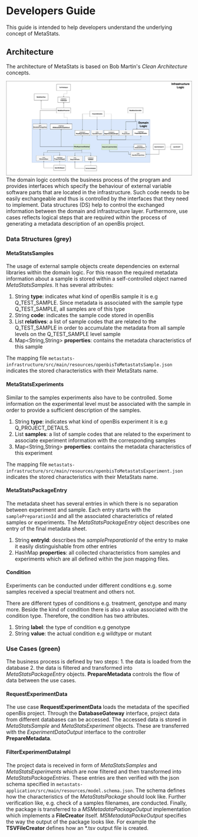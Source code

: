 # Developers Guide

This guide is intended to help developers understand the underlying concept of MetaStats.

## Architecture
The architecture of MetaStats is based on Bob Martin's _Clean Architecture_ concepts.

![architecture](doc/architecture_metaStats-updated_arch.png)
The domain logic controls the business process of the program and provides interfaces which specify the behaviour of external
variable software parts that are located in the infrastructure. Such code needs to be easily exchangeable and thus is
controlled by the interfaces that they need to implement.
Data structures (DS) help to control the exchanged information between the domain and infrastructure layer. Furthermore,
use cases reflects logical steps that are required within the process of generating a metadata description of an openBis project.

### Data Structures (grey)

#### MetaStatsSamples
The usage of external sample objects create dependencies on external libraries within the domain logic. For this reason
the required metadata information about a sample is stored within a self-controlled object named _MetaStatsSamples_.
It has several attributes:

 1. String **type**: indicates what kind of openBis sample it is e.g Q_TEST_SAMPLE. 
 Since metadata is associated with the sample type Q_TEST_SAMPLE, all samples are of this type
 2. String **code**: indicates the sample code stored in openBis
 3. List<String> **relatives**: a list of sample codes that are related to the Q_TEST_SAMPLE in order to accumulate
 the metadata from all sample levels on the Q_TEST_SAMPLE level sample
 4. Map<String,String> **properties**: contains the metadata characteristics of this sample 
 
The mapping file `metastats-infrastructure/src/main/resources/openbisToMetastatsSample.json` indicates 
the stored characteristics with their MetaStats name.

#### MetaStatsExperiments
Similar to the samples experiments also have to be controlled. Some information on the experimental level must be associated
with the sample in order to provide a sufficient description of the samples.

 1. String **type**: indicates what kind of openBis experiment it is e.g Q_PROJECT_DETAILS. 
 3. List<String> **samples**: a list of sample codes that are related to the experiment to associate experiment information
 with the corresponding samples
 4. Map<String,String> **properties**: contains the metadata characteristics of this experiment 
 
The mapping file `metastats-infrastructure/src/main/resources/openbisToMetastatsExperiment.json` indicates 
the stored characteristics with their MetaStats name.

#### MetaStatsPackageEntry
The metadata sheet has several entries in which there is no separation between experiment and sample.
Each entry starts with the ``samplePreparationId`` and all the associated characteristics of related samples or experiments.
The _MetaStatsPackageEntry_ object describes one entry of the final metadata sheet.

 1. String **entryId**: describes the _samplePreparationId_ of the entry to make it easily distinguishable from other entries
 2. HashMap **properties**: all collected characteristics from samples and experiments which are all defined within the json mapping files.

#### Condition
Experiments can be conducted under different conditions e.g. some samples received a special treatment and others not.

There are different types of conditions e.g. treatment, genotype and many more. Beside the kind of condition there is also a 
value associated with the condition type. Therefore, the condition has two attributes.

 1. String **label**: the type of condition e.g genotype
 2. String **value**: the actual condition e.g wildtype or mutant

### Use Cases (green)
The business process is defined by two steps: 1. the data is loaded from the database 2. the data is filtered and transformed
into _MetaStatsPackageEntry_ objects. **PrepareMetadata** controls the flow of data between the use cases.

#### RequestExperimentData
The use case **RequestExperimentData** loads the metadata of the specified openBis project. 
Through the **DatabaseGateway** interface, project data from different databases can be accessed. The accessed data
is stored in _MetaStatsSample_ and _MetaStatsExperiment_ objects. These are transferred with the _ExperimentDataOutput_
interface to the controller **PrepareMetadata**.

#### FilterExperimentDataImpl
The project data is received in form of _MetaStatsSamples_ and _MetaStatsExperiments_ which are now filtered and then 
transformed into _MetaStatsPackageEntries_. These entries are then verified with the json schema specified in
`metastats-application/src/main/resources/model.schema.json`. The schema defines how the characteristics
of the _MetaStatsPackage_ should look like. Further verification like, e.g. check of a samples filenames, are conducted.
Finally, the package is transferred to a _MSMetadataPackageOutput_ implementation which implements a **FileCreator** itself.
_MSMetadataPackeOutput_ specifies the way the output of the package looks like. For example the **TSVFileCreator** defines how an *.tsv output file is created. 




